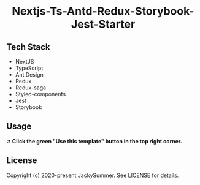 <h1 align="center">
   Nextjs-Ts-Antd-Redux-Storybook-Jest-Starter

</h1>

## Tech Stack

- NextJS
- TypeScript
- Ant Design
- Redux
- Redux-saga
- Styled-components
- Jest
- Storybook

## Usage

↗️ **Click the green "Use this template" button in the top right corner.**

## License

Copyright (c) 2020-present JackySummer. See [LICENSE](./LICENSE) for details.

